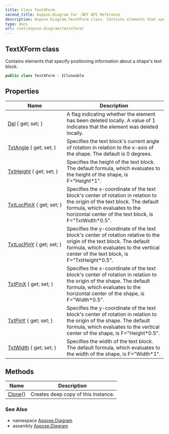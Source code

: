 ```yaml
---
title: Class TextXForm
second_title: Aspose.Diagram for .NET API Reference
description: Aspose.Diagram.TextXForm class. Contains elements that specify positioning information about a shapes text block
type: docs
url: /net/aspose.diagram/textxform/
---
```

## TextXForm class

Contains elements that specify positioning information about a shape's text block.

```csharp
public class TextXForm : ICloneable
```

## Properties

| Name | Description |
| --- | --- |
| [Del](../../aspose.diagram/textxform/del/) { get; set; } | A flag indicating whether the element has been deleted locally. A value of 1 indicates that the element was deleted locally. |
| [TxtAngle](../../aspose.diagram/textxform/txtangle/) { get; set; } | Specifies the text block's current angle of rotation in relation to the x-axis of the shape. The default is 0 degrees. |
| [TxtHeight](../../aspose.diagram/textxform/txtheight/) { get; set; } | Specifies the height of the text block. The default formula, which evaluates to the height of the shape, is F="Height*1". |
| [TxtLocPinX](../../aspose.diagram/textxform/txtlocpinx/) { get; set; } | Specifies the x-coordinate of the text block's center of rotation in relation to the origin of the text block. The default formula, which evaluates to the horizontal center of the text block, is F="TxtWidth*0.5". |
| [TxtLocPinY](../../aspose.diagram/textxform/txtlocpiny/) { get; set; } | Specifies the y-coordinate of the text block's center of rotation relative to the origin of the text block. The default formula, which evaluates to the vertical center of the text block, is F="TxtHeight*0.5". |
| [TxtPinX](../../aspose.diagram/textxform/txtpinx/) { get; set; } | Specifies the x-coordinate of the text block's center of rotation in relation to the origin of the shape. The default formula, which evaluates to the horizontal center of the shape, is F="Width*0.5". |
| [TxtPinY](../../aspose.diagram/textxform/txtpiny/) { get; set; } | Specifies the y-coordinate of the text block's center of rotation in relation to the origin of the shape. The default formula, which evaluates to the vertical center of the shape, is F="Height*0.5". |
| [TxtWidth](../../aspose.diagram/textxform/txtwidth/) { get; set; } | Specifies the width of the text block. The default formula, which evaluates to the width of the shape, is F="Width*1". |

## Methods

| Name | Description |
| --- | --- |
| [Clone](../../aspose.diagram/textxform/clone/)() | Creates deep copy of this instance. |

### See Also

* namespace [Aspose.Diagram](../../aspose.diagram/)
* assembly [Aspose.Diagram](../../)


